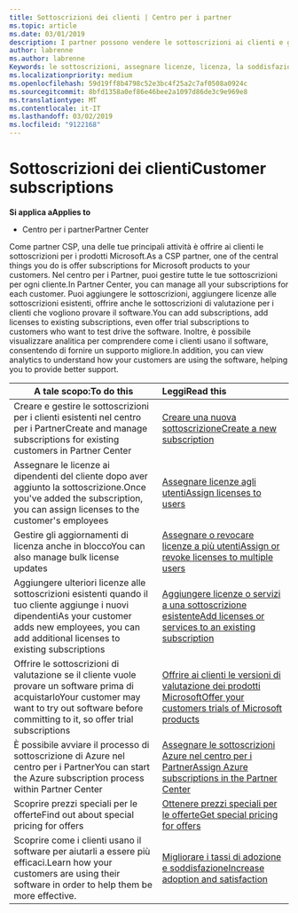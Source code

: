 ```yaml
---
title: Sottoscrizioni dei clienti | Centro per i partner
ms.topic: article
ms.date: 03/01/2019
description: I partner possono vendere le sottoscrizioni ai clienti e gestirle tramite il Centro per i partner.
author: labrenne
ms.author: labrenne
Keywords: le sottoscrizioni, assegnare licenze, licenza, la soddisfazione dei clienti, delle sottoscrizioni di Azure
ms.localizationpriority: medium
ms.openlocfilehash: 59d19ff8b4798c52e3bc4f25a2c7af0508a0924c
ms.sourcegitcommit: 8bfd1358a0ef86e46bee2a1097d86de3c9e969e8
ms.translationtype: MT
ms.contentlocale: it-IT
ms.lasthandoff: 03/02/2019
ms.locfileid: "9122168"
---
```

# <a name="customer-subscriptions"></a><span data-ttu-id="0f268-104">Sottoscrizioni dei clienti</span><span class="sxs-lookup"><span data-stu-id="0f268-104">Customer subscriptions</span></span>

**<span data-ttu-id="0f268-105">Si applica a</span><span class="sxs-lookup"><span data-stu-id="0f268-105">Applies to</span></span>**

-  <span data-ttu-id="0f268-106">Centro per i partner</span><span class="sxs-lookup"><span data-stu-id="0f268-106">Partner Center</span></span>

<span data-ttu-id="0f268-107">Come partner CSP, una delle tue principali attività è offrire ai clienti le sottoscrizioni per i prodotti Microsoft.</span><span class="sxs-lookup"><span data-stu-id="0f268-107">As a CSP partner, one of the central things you do is offer subscriptions for Microsoft products to your customers.</span></span> <span data-ttu-id="0f268-108">Nel centro per i Partner, puoi gestire tutte le tue sottoscrizioni per ogni cliente.</span><span class="sxs-lookup"><span data-stu-id="0f268-108">In Partner Center, you can manage all your subscriptions for each customer.</span></span> <span data-ttu-id="0f268-109">Puoi aggiungere le sottoscrizioni, aggiungere licenze alle sottoscrizioni esistenti, offrire anche le sottoscrizioni di valutazione per i clienti che vogliono provare il software.</span><span class="sxs-lookup"><span data-stu-id="0f268-109">You can add subscriptions, add licenses to existing subscriptions, even offer trial subscriptions to customers who want to test drive the software.</span></span> <span data-ttu-id="0f268-110">Inoltre, è possibile visualizzare analitica per comprendere come i clienti usano il software, consentendo di fornire un supporto migliore.</span><span class="sxs-lookup"><span data-stu-id="0f268-110">In addition, you can view analytics to understand how your customers are using the software, helping you to provide better support.</span></span>

|**<span data-ttu-id="0f268-111">A tale scopo:</span><span class="sxs-lookup"><span data-stu-id="0f268-111">To do this</span></span>**   |**<span data-ttu-id="0f268-112">Leggi</span><span class="sxs-lookup"><span data-stu-id="0f268-112">Read this</span></span>**   |
|----------------------|:----------------------|
|<span data-ttu-id="0f268-113">Creare e gestire le sottoscrizioni per i clienti esistenti nel centro per i Partner</span><span class="sxs-lookup"><span data-stu-id="0f268-113">Create and manage subscriptions for existing customers in Partner Center</span></span>|[<span data-ttu-id="0f268-114">Creare una nuova sottoscrizione</span><span class="sxs-lookup"><span data-stu-id="0f268-114">Create a new subscription</span></span>](create-a-new-subscription.md)|
|<span data-ttu-id="0f268-115">Assegnare le licenze ai dipendenti del cliente dopo aver aggiunto la sottoscrizione.</span><span class="sxs-lookup"><span data-stu-id="0f268-115">Once you've added the subscription, you can assign licenses to the customer's employees</span></span>  |[<span data-ttu-id="0f268-116">Assegnare licenze agli utenti</span><span class="sxs-lookup"><span data-stu-id="0f268-116">Assign licenses to users</span></span>](assign-licenses-to-users.md)|
|<span data-ttu-id="0f268-117">Gestire gli aggiornamenti di licenza anche in blocco</span><span class="sxs-lookup"><span data-stu-id="0f268-117">You can also manage bulk license updates</span></span>   |[<span data-ttu-id="0f268-118">Assegnare o revocare licenze a più utenti</span><span class="sxs-lookup"><span data-stu-id="0f268-118">Assign or revoke licenses to multiple users</span></span>](bulk-license-provisioning-for-multiple-users.md)|
|<span data-ttu-id="0f268-119">Aggiungere ulteriori licenze alle sottoscrizioni esistenti quando il tuo cliente aggiunge i nuovi dipendenti</span><span class="sxs-lookup"><span data-stu-id="0f268-119">As your customer adds new employees, you can add additional licenses to existing subscriptions</span></span>   |[<span data-ttu-id="0f268-120">Aggiungere licenze o servizi a una sottoscrizione esistente</span><span class="sxs-lookup"><span data-stu-id="0f268-120">Add licenses or services to an existing subscription</span></span>](add-licenses-or-services-to-an-existing-subscription.md)|
|<span data-ttu-id="0f268-121">Offrire le sottoscrizioni di valutazione se il cliente vuole provare un software prima di acquistarlo</span><span class="sxs-lookup"><span data-stu-id="0f268-121">Your customer may want to try out software before committing to it, so offer trial subscriptions</span></span>    |[<span data-ttu-id="0f268-122">Offrire ai clienti le versioni di valutazione dei prodotti Microsoft</span><span class="sxs-lookup"><span data-stu-id="0f268-122">Offer your customers trials of Microsoft products</span></span>](offer-your-customers-trials-of-microsoft-products.md)|
|<span data-ttu-id="0f268-123">È possibile avviare il processo di sottoscrizione di Azure nel centro per i Partner</span><span class="sxs-lookup"><span data-stu-id="0f268-123">You can start the Azure subscription process within Partner Center</span></span>   |[<span data-ttu-id="0f268-124">Assegnare le sottoscrizioni Azure nel centro per i Partner</span><span class="sxs-lookup"><span data-stu-id="0f268-124">Assign Azure subscriptions in the Partner Center</span></span>](assign-azure-subscriptions.md)|
|<span data-ttu-id="0f268-125">Scoprire prezzi speciali per le offerte</span><span class="sxs-lookup"><span data-stu-id="0f268-125">Find out about special pricing for offers</span></span>   |[<span data-ttu-id="0f268-126">Ottenere prezzi speciali per le offerte</span><span class="sxs-lookup"><span data-stu-id="0f268-126">Get special pricing for offers</span></span>](get-special-pricing-for-offers.md)|
|<span data-ttu-id="0f268-127">Scoprire come i clienti usano il software per aiutarli a essere più efficaci.</span><span class="sxs-lookup"><span data-stu-id="0f268-127">Learn how your customers are using their software in order to help them be more effective.</span></span>   | [<span data-ttu-id="0f268-128">Migliorare i tassi di adozione e soddisfazione</span><span class="sxs-lookup"><span data-stu-id="0f268-128">Increase adoption and satisfaction</span></span>](increasing-adoption-and-satisfaction.md)   | 

































 

 



